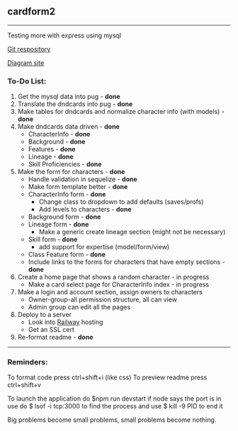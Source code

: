 ## cardform2
***

Testing more with express using mysql

[Git respository](https://github.com/ronyn0/cardform2/)

[Diagram site](https://app.diagrams.net/)

### To-Do List:
1. Get the mysql data into pug - **done**
2. Translate the dndcards into pug - **done**
3. Make tables for dndcards and normalize character info (with models) - **done**
4. Make dndcards data driven - **done**
    - CharacterInfo - **done**
    - Background - **done**
    - Features - **done**
    - Lineage - **done**
    - Skill Proficiencies - **done**
5. Make the form for characters - **done**
    - Handle validation in sequelize - **done**
    - Make form template better - **done**
    - CharacterInfo form - **done**
        - Change class to dropdown to add defaults (saves/profs)
        - Add levels to characters - **done**
    - Background form - **done**
    - Lineage form - **done**
        - Make a generic create lineage section (might not be necessary)
    - Skill form - **done**
        - add support for expertise (model/form/view)
    - Class Feature form - **done**
    - Include links to the forms for characters that have empty sections - **done**
6. Create a home page that shows a random character - in progress
    - Make a card select page for CharacterInfo index - in progress
7. Make a login and account section, assign owners to characters
    - Owner-group-all permission structure, all can view
    - Admin group can edit all the pages
8. Deploy to a server
    - Look into [Railway](https://railway.app/) hosting
    - Get an SSL cert
9. Re-format readme - **done**

***
### Reminders: 
To format code press ctrl+shift+i (like css)
To preview readme press ctrl+shift+v

To launch the application do $npm run devstart
if node says the port is in use do $ lsof -i tcp:3000 to find the process
and use $ kill -9 PID to end it

Big problems become small problems, small problems become nothing.
